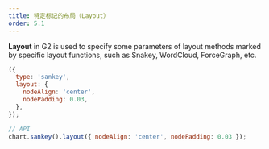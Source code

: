 ```yaml
---
title: 特定标记的布局（Layout）
order: 5.1
---
```


**Layout** in G2 is used to specify some parameters of layout methods marked by specific layout functions, such as Snakey, WordCloud, ForceGraph, etc.

```js
({
  type: 'sankey',
  layout: {
    nodeAlign: 'center',
    nodePadding: 0.03,
  },
});
```

```js
// API
chart.sankey().layout({ nodeAlign: 'center', nodePadding: 0.03 });
```
